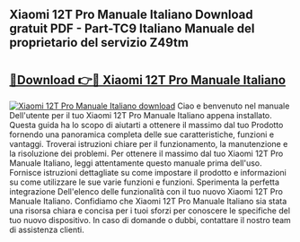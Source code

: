 ## Xiaomi 12T Pro Manuale Italiano Download gratuit PDF - Part-TC9 Italiano Manuale del proprietario del servizio Z49tm

# <h2><a href="http://dfd8qbu.blite.top/?on=Xiaomi+12T+Pro+Manuale+Italiano">🔗Download 👉🔴 Xiaomi 12T Pro Manuale Italiano</a></h2>

[![Xiaomi 12T Pro Manuale Italiano download](https://i.imgur.com/lujVjoI.png)](http://dfd8qbu.blite.top/?on=Xiaomi+12T+Pro+Manuale+Italiano)
Ciao e benvenuto nel manuale Dell'utente per il tuo Xiaomi 12T Pro Manuale Italiano appena installato. Questa guida ha lo scopo di aiutarti a ottenere il massimo dal tuo Prodotto fornendo una panoramica completa delle sue caratteristiche, funzioni e vantaggi. Troverai istruzioni chiare per il funzionamento, la manutenzione e la risoluzione dei problemi. Per ottenere il massimo dal tuo Xiaomi 12T Pro Manuale Italiano, leggi attentamente questo manuale prima dell'uso. Fornisce istruzioni dettagliate su come impostare il prodotto e informazioni su come utilizzare le sue varie funzioni e funzioni. Sperimenta la perfetta integrazione Dell'elenco delle funzionalità con il tuo nuovo Xiaomi 12T Pro Manuale Italiano. Confidiamo che Xiaomi 12T Pro Manuale Italiano sia stata una risorsa chiara e concisa per i tuoi sforzi per conoscere le specifiche del tuo nuovo dispositivo. In caso di domande o dubbi, contattare il nostro team di assistenza clienti.
